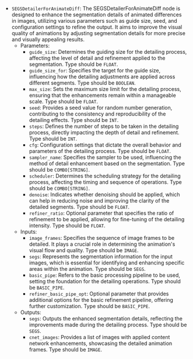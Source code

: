 - `SEGSDetailerForAnimateDiff`: The SEGSDetailerForAnimateDiff node is designed to enhance the segmentation details of animated differences in images, utilizing various parameters such as guide size, seed, and configuration settings to refine the output. It aims to improve the visual quality of animations by adjusting segmentation details for more precise and visually appealing results.
    - Parameters:
        - `guide_size`: Determines the guiding size for the detailing process, affecting the level of detail and refinement applied to the segmentation. Type should be `FLOAT`.
        - `guide_size_for`: Specifies the target for the guide size, influencing how the detailing adjustments are applied across different segments. Type should be `BOOLEAN`.
        - `max_size`: Sets the maximum size limit for the detailing process, ensuring that the enhancements remain within a manageable scale. Type should be `FLOAT`.
        - `seed`: Provides a seed value for random number generation, contributing to the consistency and reproducibility of the detailing effects. Type should be `INT`.
        - `steps`: Defines the number of steps to be taken in the detailing process, directly impacting the depth of detail and refinement. Type should be `INT`.
        - `cfg`: Configuration settings that dictate the overall behavior and parameters of the detailing process. Type should be `FLOAT`.
        - `sampler_name`: Specifies the sampler to be used, influencing the method of detail enhancement based on the segmentation. Type should be `COMBO[STRING]`.
        - `scheduler`: Determines the scheduling strategy for the detailing process, affecting the timing and sequence of operations. Type should be `COMBO[STRING]`.
        - `denoise`: Indicates whether denoising should be applied, which can help in reducing noise and improving the clarity of the detailed segments. Type should be `FLOAT`.
        - `refiner_ratio`: Optional parameter that specifies the ratio of refinement to be applied, allowing for fine-tuning of the detailing intensity. Type should be `FLOAT`.
    - Inputs:
        - `image_frames`: Specifies the sequence of image frames to be detailed. It plays a crucial role in determining the animation's visual flow and quality. Type should be `IMAGE`.
        - `segs`: Represents the segmentation information for the input images, which is essential for identifying and enhancing specific areas within the animation. Type should be `SEGS`.
        - `basic_pipe`: Refers to the basic processing pipeline to be used, setting the foundation for the detailing operations. Type should be `BASIC_PIPE`.
        - `refiner_basic_pipe_opt`: Optional parameter that provides additional options for the basic refinement pipeline, offering further customization. Type should be `BASIC_PIPE`.
    - Outputs:
        - `segs`: Outputs the enhanced segmentation details, reflecting the improvements made during the detailing process. Type should be `SEGS`.
        - `cnet_images`: Provides a list of images with applied content network enhancements, showcasing the detailed animation frames. Type should be `IMAGE`.
